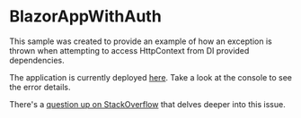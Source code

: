 # BlazorAppWithAuth

This sample was created to provide an example of how an exception is thrown when attempting to access HttpContext from DI provided dependencies.

The application is currently deployed [here](https://blazorappwithauth.azurewebsites.net/). Take a look at the console to see the error details.

There's a [question up on StackOverflow](https://stackoverflow.com/questions/69748404/how-to-inject-a-claimsprincipal-in-a-blazor-server-application) that delves deeper into this issue.
